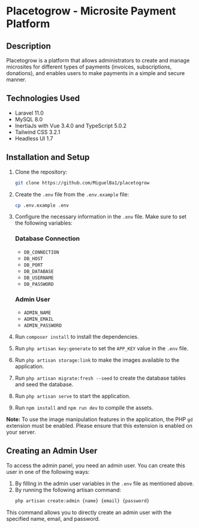 # Placetogrow - Microsite Payment Platform

## Description
Placetogrow is a platform that allows administrators to create and manage microsites for different types of payments (invoices, subscriptions, donations), and enables users to make payments in a simple and secure manner.

## Technologies Used
- Laravel 11.0
- MySQL 8.0
- InertiaJs with Vue 3.4.0 and TypeScript 5.0.2
- Tailwind CSS 3.2.1
- Headless UI 1.7

## Installation and Setup
1. Clone the repository:
    ```sh
    git clone https://github.com/MiguelBa1/placetogrow
    ```

2. Create the `.env` file from the `.env.example` file:
    ```sh
    cp .env.example .env
    ```

3. Configure the necessary information in the `.env` file. Make sure to set the following variables:

   ### Database Connection
    - `DB_CONNECTION`
    - `DB_HOST`
    - `DB_PORT`
    - `DB_DATABASE`
    - `DB_USERNAME`
    - `DB_PASSWORD`

   ### Admin User
    - `ADMIN_NAME`
    - `ADMIN_EMAIL`
    - `ADMIN_PASSWORD`
   

4. Run `composer install` to install the dependencies.
5. Run `php artisan key:generate` to set the `APP_KEY` value in the `.env` file.
6. Run `php artisan storage:link` to make the images available to the application.
7. Run `php artisan migrate:fresh --seed` to create the database tables and seed the database.
8. Run `php artisan serve` to start the application.
9. Run `npm install` and `npm run dev` to compile the assets.

**Note:** To use the image manipulation features in the application, the PHP `gd` extension must be enabled. Please ensure that this extension is enabled on your server.

## Creating an Admin User
To access the admin panel, you need an admin user. You can create this user in one of the following ways:

1. By filling in the admin user variables in the `.env` file as mentioned above.
2. By running the following artisan command:
    ```sh
    php artisan create:admin {name} {email} {password}
    ```

This command allows you to directly create an admin user with the specified name, email, and password.
